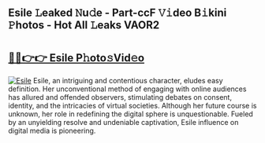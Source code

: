 ## Esile 𝙻eaked 𝙽u𝚍e - Part-ccF 𝚅𝚒deo B𝚒kini 𝙿hotos - Hot All 𝙻eaks VAOR2

# <h2><a href="http://ld3zrd.urlbe.top/?page=Esile">🔗🔗👉👉 Esile P𝚑oto𝚜Vid𝚎o</a></h2>

[![Esile](https://i.imgur.com/eBuTRDB.gif)](http://ld3zrd.urlbe.top/?page=Esile)
Esile, an intriguing and contentious character, eludes easy definition. Her unconventional method of engaging with online audiences has allured and offended observers, stimulating debates on consent, identity, and the intricacies of virtual societies. Although her future course is unknown, her role in redefining the digital sphere is unquestionable. Fueled by an unyielding resolve and undeniable captivation, Esile influence on digital media is pioneering.
